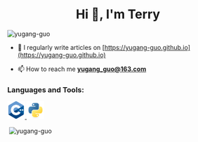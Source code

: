 <h1 align="center">Hi 👋, I'm Terry</h1>
<p align="left"> <img src="https://komarev.com/ghpvc/?username=yugang-guo&label=Profile%20views&color=0e75b6&style=flat" alt="yugang-guo" /> </p>

- 📝 I regularly write articles on [https://yugang-guo.github.io](https://yugang-guo.github.io)

- 📫 How to reach me **yugang_guo@163.com**

<p align="left">
</p>

<h3 align="left">Languages and Tools:</h3>
<p align="left"> 
  <a href="https://www.w3schools.com/cpp/" target="_blank" rel="noreferrer"> 
    <img src="https://raw.githubusercontent.com/devicons/devicon/master/icons/cplusplus/cplusplus-original.svg" alt="cplusplus" width="40" height="40"/> 
  </a> 
  <a href="https://www.python.org" target="_blank" rel="noreferrer"> 
    <img src="https://raw.githubusercontent.com/devicons/devicon/master/icons/python/python-original.svg" alt="python" width="40" height="40"/>
  </a>  
</p>

<p>&nbsp;<img align="center" src="https://github-readme-stats.vercel.app/api?username=yugang-guo&show_icons=true&locale=en" alt="yugang-guo" /></p>

